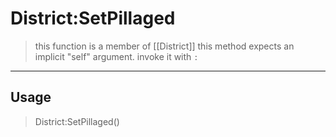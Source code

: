 # District:SetPillaged
> this function is a member of [[District]]
> this method expects an implicit "self" argument. invoke it with `:`
-----
## Usage
> District:SetPillaged()
